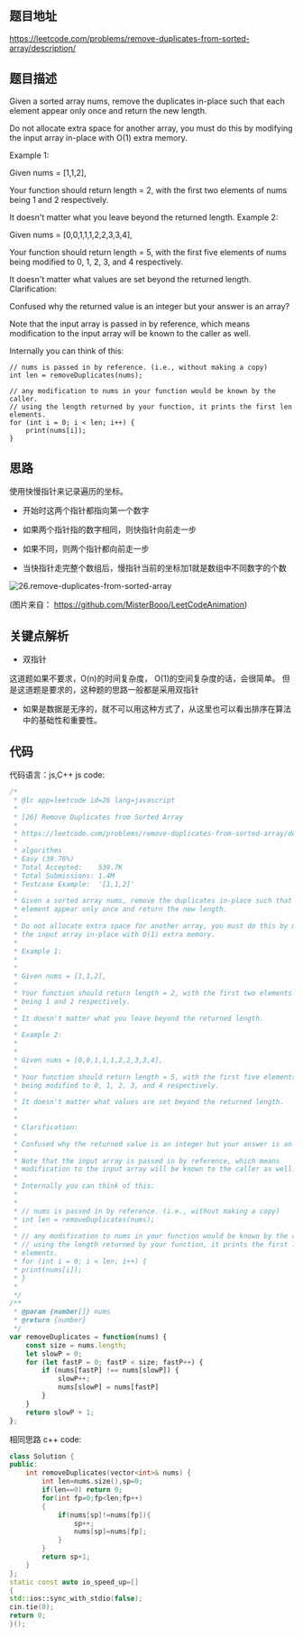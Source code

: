 ## 题目地址
https://leetcode.com/problems/remove-duplicates-from-sorted-array/description/

## 题目描述
Given a sorted array nums, remove the duplicates in-place such that each element appear only once and return the new length.

Do not allocate extra space for another array, you must do this by modifying the input array in-place with O(1) extra memory.

Example 1:

Given nums = [1,1,2],

Your function should return length = 2, with the first two elements of nums being 1 and 2 respectively.

It doesn't matter what you leave beyond the returned length.
Example 2:

Given nums = [0,0,1,1,1,2,2,3,3,4],

Your function should return length = 5, with the first five elements of nums being modified to 0, 1, 2, 3, and 4 respectively.

It doesn't matter what values are set beyond the returned length.
Clarification:

Confused why the returned value is an integer but your answer is an array?

Note that the input array is passed in by reference, which means modification to the input array will be known to the caller as well.

Internally you can think of this:

```
// nums is passed in by reference. (i.e., without making a copy)
int len = removeDuplicates(nums);

// any modification to nums in your function would be known by the caller.
// using the length returned by your function, it prints the first len elements.
for (int i = 0; i < len; i++) {
    print(nums[i]);
}
```

## 思路

使用快慢指针来记录遍历的坐标。

- 开始时这两个指针都指向第一个数字

- 如果两个指针指的数字相同，则快指针向前走一步

- 如果不同，则两个指针都向前走一步

- 当快指针走完整个数组后，慢指针当前的坐标加1就是数组中不同数字的个数

![26.remove-duplicates-from-sorted-array](../assets/26.remove-duplicates-from-sorted-array.gif)

(图片来自： https://github.com/MisterBooo/LeetCodeAnimation)

## 关键点解析

- 双指针

这道题如果不要求，O(n)的时间复杂度， O(1)的空间复杂度的话，会很简单。
但是这道题是要求的，这种题的思路一般都是采用双指针

- 如果是数据是无序的，就不可以用这种方式了，从这里也可以看出排序在算法中的基础性和重要性。


## 代码
代码语言：js,C++
js code:
```js
/*
 * @lc app=leetcode id=26 lang=javascript
 *
 * [26] Remove Duplicates from Sorted Array
 *
 * https://leetcode.com/problems/remove-duplicates-from-sorted-array/description/
 *
 * algorithms
 * Easy (39.76%)
 * Total Accepted:    539.7K
 * Total Submissions: 1.4M
 * Testcase Example:  '[1,1,2]'
 *
 * Given a sorted array nums, remove the duplicates in-place such that each
 * element appear only once and return the new length.
 * 
 * Do not allocate extra space for another array, you must do this by modifying
 * the input array in-place with O(1) extra memory.
 * 
 * Example 1:
 * 
 * 
 * Given nums = [1,1,2],
 * 
 * Your function should return length = 2, with the first two elements of nums
 * being 1 and 2 respectively.
 * 
 * It doesn't matter what you leave beyond the returned length.
 * 
 * Example 2:
 * 
 * 
 * Given nums = [0,0,1,1,1,2,2,3,3,4],
 * 
 * Your function should return length = 5, with the first five elements of nums
 * being modified to 0, 1, 2, 3, and 4 respectively.
 * 
 * It doesn't matter what values are set beyond the returned length.
 * 
 * 
 * Clarification:
 * 
 * Confused why the returned value is an integer but your answer is an array?
 * 
 * Note that the input array is passed in by reference, which means
 * modification to the input array will be known to the caller as well.
 * 
 * Internally you can think of this:
 * 
 * 
 * // nums is passed in by reference. (i.e., without making a copy)
 * int len = removeDuplicates(nums);
 * 
 * // any modification to nums in your function would be known by the caller.
 * // using the length returned by your function, it prints the first len
 * elements.
 * for (int i = 0; i < len; i++) {
 * print(nums[i]);
 * }
 * 
 */
/**
 * @param {number[]} nums
 * @return {number}
 */
var removeDuplicates = function(nums) {
    const size = nums.length;
    let slowP = 0;
    for (let fastP = 0; fastP < size; fastP++) {
        if (nums[fastP] !== nums[slowP]) {
            slowP++;
            nums[slowP] = nums[fastP]
        }   
    }
    return slowP + 1;
};
```

相同思路
c++ code:
```C++
class Solution {
public:
    int removeDuplicates(vector<int>& nums) {
        int len=nums.size(),sp=0;
        if(len==0) return 0;
        for(int fp=0;fp<len;fp++)
        {
            if(nums[sp]!=nums[fp]){
                sp++;
                nums[sp]=nums[fp];
            }
        }
        return sp+1;
    }
};
static const auto io_speed_up=[]
{
std::ios::sync_with_stdio(false);
cin.tie(0);
return 0;
}();
```
